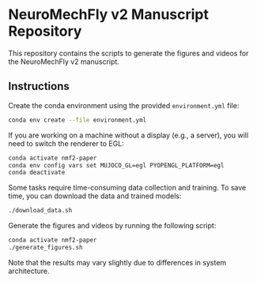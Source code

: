 # NeuroMechFly v2 Manuscript Repository

This repository contains the scripts to generate the figures and videos for the NeuroMechFly v2 manuscript.

## Instructions
Create the conda environment using the provided `environment.yml` file:
```sh
conda env create --file environment.yml
```

If you are working on a machine without a display (e.g., a server), you will need to switch the renderer to EGL:
```sh
conda activate nmf2-paper
conda env config vars set MUJOCO_GL=egl PYOPENGL_PLATFORM=egl
conda deactivate
```

Some tasks require time-consuming data collection and training. To save time, you can download the data and trained models:
```sh
./download_data.sh
```

Generate the figures and videos by running the following script:
```sh
conda activate nmf2-paper
./generate_figures.sh
```

Note that the results may vary slightly due to differences in system architecture.